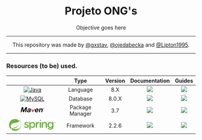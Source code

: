 <div align="center">
<h1>Projeto ONG's</h1>
<p>Objective goes here</p>
</div>

---

<div align="center">

This repository was made by [@gxstav](https://github.com/gxstav), [@ojedabecka](https://github.com/ojedabecka) and [@Lipton1995](https://github.com/Lipton1995).

</div>

---

### Resources (to be) used.

<div align="center">

 |                      | Type            | Version    | Documentation  | Guides         |
 | :------------------: | :-------------: | :--------: |:--------------:|:--------------:|
 |[![Java][1]][1l]      | Language        | 8.X        | [![][eye]][1d] | [![][eye]][1g] |
 |[![MySQL][2]][2l]     | Database        | 8.0.X      | [![][eye]][2d] | [![][eye]][2g] |
 |[![Maven][4]][4l]     | Package Manager | 3.7        | [![][eye]][4d] | [![][eye]][4g] |
 |[![Springboot][3]][3l]| Framework       | 2.2.6      | [![][eye]][3d] | [![][eye]][3g] |

 
</div>

[eye]:https://www.iconninja.com/files/401/950/364/eye-icon.png

 [1]:http://kitchenprowess.com/wp-content/uploads/2019/04/Heroku.png "Heroku"
[1l]:https://www.heroku.com
[1d]:https://devcenter.heroku.com/categories/reference
[1g]:https://devcenter.heroku.com/start

 [2]:https://s3.us-east-2.amazonaws.com/upload-icon/uploads/icons/png/15056343581551942278-128.png "Node.js"
[2l]:https://www.mysql.com/
[2d]:https://dev.mysql.com/doc/
[2g]:https://nodejs.org/en/docs/guides/

 [3]:/github/images/spring_logo.svg "Springboot"
[3l]:https://spring.io/
[3d]:https://spring.io/projects/spring-boot
[3g]:https://spring.io/guides

 [4]:/github/images/maven_logo.svg "Apache Maven"
[4l]:https://maven.apache.org/
[4d]:https://maven.apache.org/guides/index.html
[4g]:https://maven.apache.org/guides/mini/index.html
